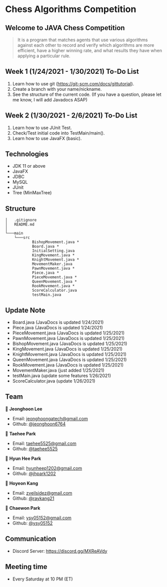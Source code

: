 # Chess Algorithms Competition

## Welcome to JAVA Chess Competition

> It is a program that matches agents that use various algorithms against each other to record and verify which algorithms are more efficient, have a higher winning rate, and what results they have when applying a particular rule.

## Week 1 (1/24/2021 - 1/30/2021) To-Do List
1. Learn how to use git (https://git-scm.com/docs/gittutorial).
2. Create a branch with your name/nickname.
3. See the structure of the current code. (If you have a question, please let me know, I will add Javadocs ASAP)

## Week 2 (1/30/2021 - 2/6/2021) To-Do List
1. Learn how to use JUnit Test.
2. Check/Test initial code into TestMain/main().
3. Learn how to use JavaFX (basic).

## Technologies
* JDK 11 or above
* JavaFX
* JDBC
* MySQL
* JUnit
* Tree (MinMaxTree)

## Structure
```
│   .gitignore
│   README.md
│
└───main
    └───src
            BishopMovement.java *
            Board.java *
            InitialSetting.java
            KingMovement.java *
            KnightMovement.java *
            MovementMaker.java
            PawnMovement.java *
            Piece.java *
            PieceMovement.java *
            QueenMovement.java *
            RookMovement.java *
            ScoreCalculator.java
            testMain.java
```

## Update Note
* Board.java (JavaDocs is updated 1/24/2021)
* Piece.java (JavaDocs is updated 1/24/2021)
* PieceMovement.java (JavaDocs is updated 1/25/2021)
* PawnMovement.java (JavaDocs is updated 1/25/2021)
* BishopMovement.java (JavaDocs is updated 1/25/2021)
* KingMovement.java (JavaDocs is updated 1/25/2021)
* KnightMovement.java (JavaDocs is updated 1/25/2021)
* QueenMovement.java (JavaDocs is updated 1/25/2021)
* RookMovement.java (JavaDocs is updated 1/25/2021)
* MovementMaker.java (just added 1/25/2021)
* testMain.java (update some features 1/26/2021)
* ScoreCalculator.java (update 1/26/2021)

## Team
👤 **Jeonghoon Lee**
* Email: jeonghoongatech@gmail.com
* Github: [@jeonghoon6764](https://github.com/jeonghoon6764)

👤  **Taehee Park**
* Email: taehee5525@gmail.com
* Github: [@taehee5525](https://github.com/taehee5525)

👤 **Hyun Hee Park**
* Email: hyunheep1202@gmail.com
* Github: [@jhpark1202](https://github.com/jhpark1202)

👤 **Hoyeon Kang**
* Email: zveilsidez@gmail.com
* Github: [@raykang21](https://github.com/raykang21)

👤 **Chaewon Park**
* Email: ysy05152@gmail.com
* Github: [@ysy05152](https://github.com/ysy05152)

## Communication
* Discord Server: https://discord.gg/MXReAVdy

## Meeting time
* Every Saturday at 10 PM (ET)
